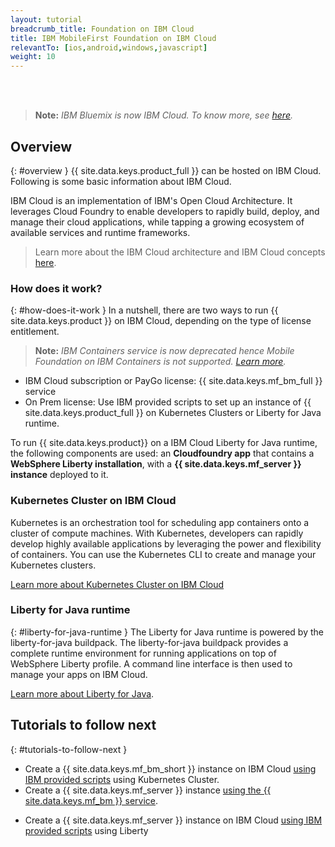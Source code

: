 ```yaml
---
layout: tutorial
breadcrumb_title: Foundation on IBM Cloud
title: IBM MobileFirst Foundation on IBM Cloud
relevantTo: [ios,android,windows,javascript]
weight: 10
---
```

<!-- NLS_CHARSET=UTF-8 -->
<br/><br/>
> **Note:** *IBM Bluemix is now IBM Cloud. To know more, see [here](https://www.ibm.com/blogs/bluemix/2017/10/bluemix-is-now-ibm-cloud/).*

## Overview
{: #overview }
{{ site.data.keys.product_full }} can be hosted on IBM Cloud. Following is some basic information about IBM Cloud.

IBM Cloud is an implementation of IBM's Open Cloud Architecture. It leverages Cloud Foundry to enable developers to rapidly build, deploy, and manage their cloud applications, while tapping a growing ecosystem of available services and runtime frameworks.

> Learn more about the IBM Cloud architecture and IBM Cloud concepts [here](https://console.bluemix.net/docs/overview/ibm-cloud.html#overview).

### How does it work?
{: #how-does-it-work }
In a nutshell, there are two ways to run {{ site.data.keys.product }} on IBM Cloud, depending on the type of license entitlement.

> **Note:** *IBM Containers service is now deprecated hence Mobile Foundation on IBM Containers is not supported. [Learn more](https://www.ibm.com/blogs/bluemix/2017/07/deprecation-single-scalable-group-container-service-bluemix-public/).*

* IBM Cloud subscription or PayGo license: {{ site.data.keys.mf_bm_full }} service
* On Prem license: Use IBM provided scripts to set up an instance of {{ site.data.keys.product_full }} on Kubernetes Clusters or Liberty for Java runtime.

<!--To run {{ site.data.keys.product }} on Bluemix IBM Containers, several components must interact with one another: the first component is an **image** that contains a **Linux distribution with a WebSphere Liberty installation**, with a **{{ site.data.keys.mf_server }} instance** deployed to it. The image is then stored inside an **IBM Container**, and the IBM Container is managed by **Bluemix**.-->

To run {{ site.data.keys.product}} on a IBM Cloud Liberty for Java runtime, the following components are used: an **Cloudfoundry app** that contains a **WebSphere Liberty installation**, with a **{{ site.data.keys.mf_server }} instance** deployed to it.

### Kubernetes Cluster on IBM Cloud
Kubernetes is an orchestration tool for scheduling app containers onto a cluster of compute machines. With Kubernetes, developers can rapidly develop highly available applications by leveraging the power and flexibility of containers.
You can use the Kubernetes CLI to create and manage your Kubernetes clusters.

[Learn more about Kubernetes Cluster on IBM Cloud](https://console.bluemix.net/docs/containers/cs_tutorials.html#cs_tutorials)

<!--### IBM Containers
{: #ibm-containers }
IBM Containers are objects that are used to run images in a hosted cloud environment. IBM Containers hold everything that an app needs to run.

IBM Container infrastructure includes a private registry for your images, so that you can upload, store, and retrieve them. You can make those images available for Bluemix to manage them. A command line interface is then used to manage your containers on Bluemix - More on this in the following tutorials.

[Learn more about IBM Containers](https://www.ng.bluemix.net/docs/containers/container_index.html).-->

### Liberty for Java runtime
{: #liberty-for-java-runtime }
The Liberty for Java runtime is powered by the liberty-for-java buildpack. The liberty-for-java buildpack provides a complete runtime environment for running applications on top of WebSphere Liberty profile. A command line interface is then used to manage your apps on IBM Cloud.

[Learn more about Liberty for Java](https://console.bluemix.net/docs/runtimes/liberty/index.html).


## Tutorials to follow next
{: #tutorials-to-follow-next }

* Create a {{ site.data.keys.mf_bm_short }} instance on IBM Cloud [using IBM provided scripts](mobilefirst-server-using-kubernetes/) using Kubernetes Cluster.
* Create a {{ site.data.keys.mf_server }} instance [using the {{ site.data.keys.mf_bm }} service](using-mobile-foundation/).
<!--* Create a {{ site.data.keys.mf_server }} instance on Bluemix [using IBM provided scripts](mobilefirst-server-using-scripts/) using IBM Containers.-->
* Create a {{ site.data.keys.mf_server }} instance on IBM Cloud [using IBM provided scripts](mobilefirst-server-using-scripts-lbp/) using Liberty
